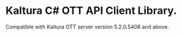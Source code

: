 # Kaltura C# OTT API Client Library.
Compatible with Kaltura OTT server version 5.2.0.5408 and above.
